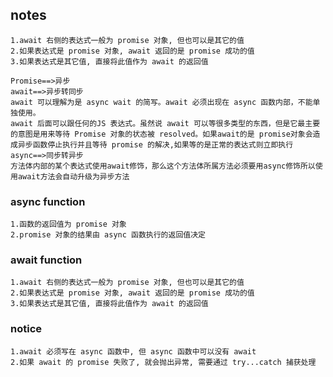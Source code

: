 ## notes
    1.await 右侧的表达式一般为 promise 对象, 但也可以是其它的值
    2.如果表达式是 promise 对象, await 返回的是 promise 成功的值
    3.如果表达式是其它值, 直接将此值作为 await 的返回值
    
    Promise==>异步
    await==>异步转同步
    await 可以理解为是 async wait 的简写。await 必须出现在 async 函数内部，不能单独使用。
    await 后面可以跟任何的JS 表达式。虽然说 await 可以等很多类型的东西，但是它最主要的意图是用来等待 Promise 对象的状态被 resolved。如果await的是 promise对象会造成异步函数停止执行并且等待 promise 的解决,如果等的是正常的表达式则立即执行
    async==>同步转异步
    方法体内部的某个表达式使用await修饰，那么这个方法体所属方法必须要用async修饰所以使用await方法会自动升级为异步方法

### async function
    1.函数的返回值为 promise 对象
    2.promise 对象的结果由 async 函数执行的返回值决定

### await function
    1.await 右侧的表达式一般为 promise 对象, 但也可以是其它的值
    2.如果表达式是 promise 对象, await 返回的是 promise 成功的值
    3.如果表达式是其它值, 直接将此值作为 await 的返回值

### notice
    1.await 必须写在 async 函数中, 但 async 函数中可以没有 await
    2.如果 await 的 promise 失败了, 就会抛出异常, 需要通过 try...catch 捕获处理
